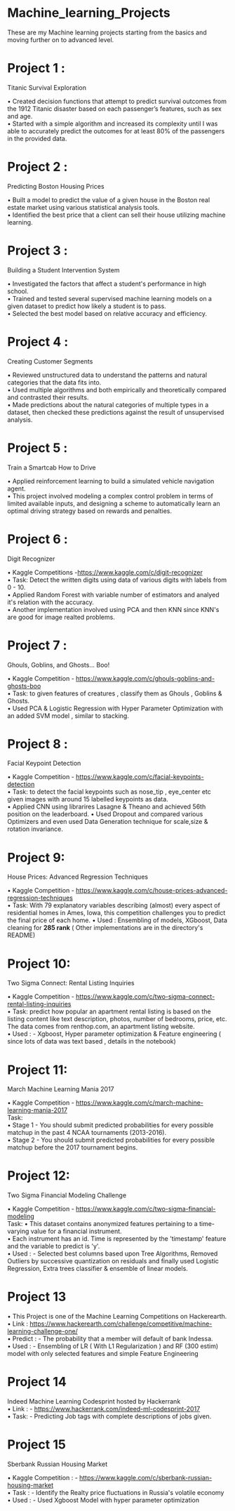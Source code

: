 # Machine_learning_Projects
These are my Machine learning projects starting from the basics and moving further on to advanced level.

# Project 1 :
 Titanic Survival Exploration
 
• Created decision functions that attempt to predict survival outcomes from the 1912 Titanic disaster based on each passenger’s features, such as sex and age.<br>• Started with a simple algorithm and increased its complexity until I was able to accurately predict the outcomes for at least 80% of the passengers in the provided data. 


# Project 2 :
 Predicting Boston Housing Prices

• Built a model to predict the value of a given house in the Boston real estate market using various statistical analysis tools.<br>• Identified the best price that a client can sell their house utilizing machine learning.

# Project 3 :
 Building a Student Intervention System

• Investigated the factors that affect a student's performance in high school.<br> • Trained and tested several supervised machine learning models on a given dataset to predict how likely a student is to pass. <br>• Selected the best model based on relative accuracy and efficiency.

# Project 4 :
Creating Customer Segments

• Reviewed unstructured data to understand the patterns and natural categories that the data fits into. <br>• Used multiple algorithms and both empirically and theoretically compared and contrasted their results.<br>• Made predictions about the natural categories of multiple types in a dataset, then checked these predictions against the result of unsupervised analysis.

# Project 5 :
 Train a Smartcab How to Drive

• Applied reinforcement learning to build a simulated vehicle navigation agent. <br>• This project involved modeling a complex control problem in terms of limited available inputs, and designing a scheme to automatically learn an optimal driving strategy based on rewards and penalties.

# Project 6 :
Digit Recognizer

• Kaggle Competitions -https://www.kaggle.com/c/digit-recognizer<br>
• Task: Detect the written digits using data of various digits with labels from 0 - 10.<br>
• Applied Random Forest with variable number of estimators and analyed it's relation with the accuracy. <br>
• Another implementation involved using PCA and then KNN since KNN's are good for image realted problems.

# Project 7 :
Ghouls, Goblins, and Ghosts... Boo!

• Kaggle Competition - https://www.kaggle.com/c/ghouls-goblins-and-ghosts-boo<br>
• Task: to given features of creatures , classify them as Ghouls , Goblins & Ghosts.<br>
• Used PCA & Logistic Regression with Hyper Parameter Optimization with an added SVM model , similar to stacking.

# Project 8 :
Facial Keypoint Detection

• Kaggle Competition - https://www.kaggle.com/c/facial-keypoints-detection<br>
• Task: to detect the facial keypoints such as nose_tip , eye_center etc given images with around 15 labelled keypoints as data.<br>
• Applied CNN using librarires Lasagne & Theano and achieved 56th position on the leaderboard.
• Used Dropout and compared various Optimizers and even used Data Generation technique for scale,size & rotation invariance.

# Project 9:
House Prices: Advanced Regression Techniques

• Kaggle Competition - https://www.kaggle.com/c/house-prices-advanced-regression-techniques<br>
• Task: With 79 explanatory variables describing (almost) every aspect of residential homes in Ames, Iowa, this competition challenges you to predict the final price of each home.
• Used : Ensembling of models, XGboost, Data cleaning for <b>285 rank</b> ( Other implementations are in the directory's README)

# Project 10:
Two Sigma Connect: Rental Listing Inquiries

• Kaggle Competition - https://www.kaggle.com/c/two-sigma-connect-rental-listing-inquiries<br>
• Task: predict how popular an apartment rental listing is based on the listing content like text description, photos, number of bedrooms, price, etc. The data comes from renthop.com, an apartment listing website.<br>
• Used : - Xgboost, Hyper parameter optimization & Feature engineering ( since lots of data was text based , details in the notebook)

# Project 11:
March Machine Learning Mania 2017

• Kaggle Competition - https://www.kaggle.com/c/march-machine-learning-mania-2017<br>
Task:<br>
• Stage 1 - You should submit predicted probabilities for every possible matchup in the past 4 NCAA tournaments (2013-2016).<br>
• Stage 2 - You should submit predicted probabilities for every possible matchup before the 2017 tournament begins.

# Project 12:
Two Sigma Financial Modeling Challenge

• Kaggle Competition - https://www.kaggle.com/c/two-sigma-financial-modeling<br>
Task:
• This dataset contains anonymized features pertaining to a time-varying value for a financial instrument.<br>• Each instrument has an id. Time is represented by the 'timestamp' feature and the variable to predict is 'y'.<br>
• Used : - Selected best columns based upon Tree Algorithms, Removed Outliers  by successive quantization on residuals and finally used Logistic Regression, Extra trees classifier & ensemble of linear models.

# Project 13

• This Project is one of the Machine Learning Competitions on Hackerearth.<br>
• Link : https://www.hackerearth.com/challenge/competitive/machine-learning-challenge-one/ <br>
• Predict : - The probability that a member will default of bank Indessa.<br>
• Used : - Ensembling of LR ( With L1 Regularization ) and RF (300 estim) model with only selected features and simple Feature Engineering

# Project 14

Indeed Machine Learning Codesprint hosted by Hackerrank<br>
• Link : - https://www.hackerrank.com/indeed-ml-codesprint-2017<br>
• Task: - Predicting Job tags with complete descriptions of jobs given.

# Project 15

Sberbank Russian Housing Market<br>

• Kaggle Competition : - https://www.kaggle.com/c/sberbank-russian-housing-market<br>
• Task : - Identify the Realty price fluctuations in Russia's volatile economy<br>
• Used : - Used Xgboost Model with hyper parameter optimization
